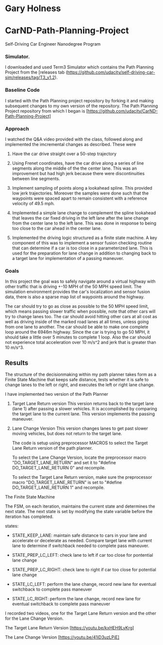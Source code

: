 # Gary Holness
# CarND-Path-Planning-Project
Self-Driving Car Engineer Nanodegree Program
   
### Simulator.
I downloaded and used Term3 Simulator which contains the Path Planning Project from the [releases tab (https://github.com/udacity/self-driving-car-sim/releases/tag/T3_v1.2).


### Baseline Code
I started with the Path Planning project repository by forking it and making subsequent changes to
my own version of the repository.  The Path Planning Project repository from which I began
is [https://github.com/udacity/CarND-Path-Planning-Project]

### Approach
I watched the Q&A video provided with the class, followed along and implemented the imcremental changes
as described.  These were

1. Have the car drive straight over a 50-step trajectory

2. Using Frenet coordinates, have the car drive along a series of line segments along the
   middle of the the center lane.  This was an improvement but had high jerk because there
   were discontinuities between line segments.

3. Implement sampling of points along a lookahead spline. This provided low jerk trajectories.
   Moreover the samples were done such that the waypoints were spaced apart to remain consistent
   with a reference velocity of 49.5 mph.

4. Implemented a simple lane change to complement the spline lookahead that leaves the car fixed driving
   in the left lane after the lane change from the center lane to the left lane.  This was done
   in response to being too close to the car ahead in the center lane.

5. Implemented the driving logic structured as a finite state machine.  A key component of this
   was to implement a sensor fusion checking routine that can determine if a car is too close in
   a parameterized lane.  This is used for the preparation for lane change in addition to
   changing back to a target lane for implementation of a passing maneuver.


### Goals
In this project the goal was to safely navigate around a virtual highway with other traffic that is driving +-10 MPH of the 50 MPH speed limit. The simulation environment provides the car's localization and sensor fusion data, there is also a sparse map list of waypoints around the highway. 

The car should try to go as close as possible to the 50 MPH speed limit, which means passing slower traffic when possible, note that other cars will try to change lanes too. The car should avoid hitting other cars at all cost as well as driving inside of the marked road lanes at all times, unless going from one lane to another. The car should be able to make one complete loop around the 6946m highway. Since the car is trying to go 50 MPH, it should take a little over 5 minutes to complete 1 loop. Also the car should not experience total acceleration over 10 m/s^2 and jerk that is greater than 10 m/s^3.

## Results

The structure of the decisionmaking within my
path planner takes form as a Finite State Machine
that keeps safe distance, tests whether it is
safe to change lanes to the left or right, and
executes the left or right lane change.

I have implemented two version of the Path Planner

1) Target Lane Return version
   This version returns back to the target lane (lane 1)
   after passing a slower vehicles.  It is accomplished 
   by comparing the target lane to the current lane.
   This version implements the passing maneuver.
 
2) Lane Change Version
   This version changes lanes to get past slower moving
   vehicles, but does not return to the target lane.
 
 
   The code is setup using preprocessor MACROS to select 
   the Target Lane Return version of the path planner.
 
   To select the Lane Change Version, locate the
   preprocessor macro "DO_TARGET_LANE_RETURN" and set it
   to  "#define DO_TARGET_LANE_RETURN 0" and recompile.
 
   To select the Target Lane Return version, make sure
   the preprocessor macro "DO_TARGET_LANE_RETURN" is set
   to "#define DO_TARGET_LANE_RETURN 1" and recompile.


The Finite State Machine 

The FSM, on each iteration, maintains the current state and
determines the next state.  The next state is set by modifying
the state variable before the iteration has completed.

states:
  - STATE_KEEP_LANE:  maintain safe distance to cars in your
                      lane and accelerate or decelerate as
                      needed. Compare target lane with current
                      lane to determine if switchback
                      needed to complete pass maneuver.

  - STATE_PREP_LC_LEFT:  check lane to left if car too close for
                         pontential lane change

  - STATE_PREP_LC_RIGHT: check lane to right if car too close for
                         potential lane change

  - STATE_LC_LEFT:  perform the lane change, record new lane
                    for eventual switchback to complete pass
                    maneuver

  - STATE_LC_RIGHT: perform the lane change, record new lane
                    for eventual switchback to complete pass
                    maneuver

I recorded two videos, one for the Target Lane Return version and
the other for the Lane Change Version.

The Target Lane Return Version [https://youtu.be/kxHEH9LyKrg]

The Lane Change Version [https://youtu.be/41iD3uzLPiE]
